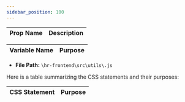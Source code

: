 ```yaml
---
sidebar_position: 100
---
```


|Prop Name| Description|
|---|---|


| Variable Name|Purpose|
|---|---|

- **File Path:** `\hr-frontend\src\utils\.js`


Here is a table summarizing the CSS statements and their purposes:

| CSS Statement | Purpose |
|--------------|---------|



